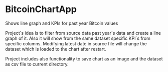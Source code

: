 # BitcoinChartApp
Shows line graph and KPIs for past year Bitcoin values

Project´s idea is to filter from source data past year´s data and create a line graph of it. 
Also it will show from the same dataset specific KPI´s from specific columns. Modifying latest date in source file will change the dataset which is loaded to the chart after restart.

Project includes also functionality to save chart as an image and the dataset as csv file to current directory.
